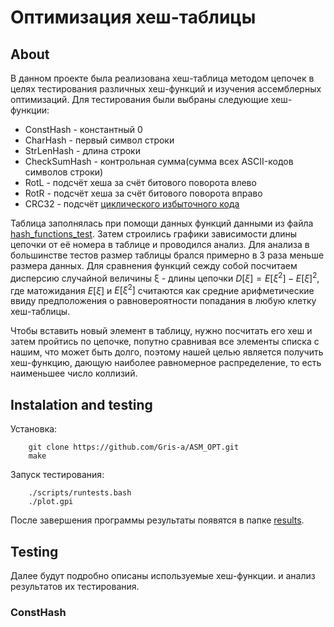 # Оптимизация хеш-таблицы

## About

В данном проекте была реализована хеш-таблица методом цепочек в целях тестирования различных хеш-функций и изучения ассемблерных оптимизаций. Для тестирования были выбраны следующие хеш-функции:

- ConstHash    - константный 0
- CharHash     - первый символ строки
- StrLenHash   - длина строки
- CheckSumHash - контрольная сумма(сумма всех ASCII-кодов символов строки)
- RotL         - подсчёт хеша за счёт битового поворота влево
- RotR         - подсчёт хеша за счёт битового поворота вправо
- CRC32        - подсчёт [циклического избыточного кода](https://ru.m.wikipedia.org/wiki/%D0%A6%D0%B8%D0%BA%D0%BB%D0%B8%D1%87%D0%B5%D1%81%D0%BA%D0%B8%D0%B9_%D0%B8%D0%B7%D0%B1%D1%8B%D1%82%D0%BE%D1%87%D0%BD%D1%8B%D0%B9_%D0%BA%D0%BE%D0%B4#CRC-32)

Таблица заполнялась при помощи данных функций данными из файла [hash_functions_test](/hash_functions_testing/data/hash_functions_test.tx). Затем строились графики зависимости длины цепочки от её номера в таблице и проводился анализ. Для анализа в большинстве тестов размер таблицы брался примерно в 3 раза меньше размера данных. Для сравнения функций сежду собой посчитаем дисперсию случайной величины ξ - длины цепочки $D[ξ] = Ε[ξ^2] - Ε[ξ]^2$, где матожидания $E[ξ]$ и $Ε[ξ^2]$ считаются как средние арифметические ввиду предположения о равновероятности попадания в любую клетку хеш-таблицы.

Чтобы вставить новый элемент в таблицу, нужно посчитать его хеш и затем пройтись по цепочке, попутно сравнивая все элементы списка с нашим, что может быть долго, поэтому нашей целью является получить хеш-функцию, дающую наиболее равномерное распределение, то есть наименьшее число коллизий.

## Instalation and testing

Установка:
```shell
    git clone https://github.com/Gris-a/ASM_OPT.git
    make
```
Запуск тестирования:
```shell
    ./scripts/runtests.bash
    ./plot.gpi
```
После завершения программы результаты появятся в папке [results](/hash_functions_testing/data/results).

## Testing

Далее будут подробно описаны используемые хеш-функции. и анализ результатов их тестирования.

### ConstHash
